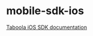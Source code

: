 mobile-sdk-ios
==============

[Taboola iOS SDK documentation](https://docs.google.com/document/d/1HueoxLmxHeo-tMkRWdU9NDj4HsL0yYFA4HGk53CmsR8/edit)
